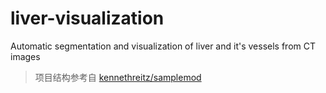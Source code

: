 # liver-visualization
Automatic segmentation and visualization of liver and it's vessels from CT images

> 项目结构参考自 [kennethreitz/samplemod](https://github.com/kennethreitz/samplemod)
